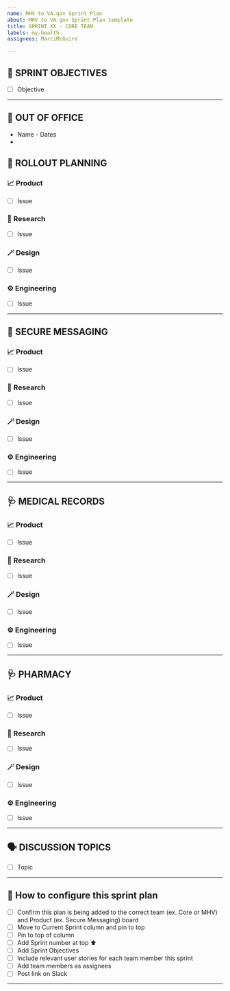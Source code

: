 ```yaml
---
name: MHV to VA.gov Sprint Plan
about: MHV to VA.gov Sprint Plan template
title: SPRINT XX - CORE TEAM
labels: my-health
assignees: MarciMcGuire

---
```


## 🎯 SPRINT OBJECTIVES
- [ ] Objective

<hr>

## 📅 OUT OF OFFICE
- Name - Dates
- 

## 🚀 ROLLOUT PLANNING

### :chart_with_upwards_trend: Product
- [ ] Issue

### 🔎 Research
- [ ] Issue

### 🪄 Design
- [ ] Issue

### ⚙️ Engineering
- [ ] Issue


<hr>

## :incoming_envelope: SECURE MESSAGING

### :chart_with_upwards_trend: Product
- [ ] Issue

### 🔎 Research
- [ ] Issue

### 🪄 Design
- [ ] Issue

### ⚙️ Engineering
- [ ] Issue

<hr>

## 	:stethoscope: MEDICAL RECORDS

### :chart_with_upwards_trend: Product
- [ ] Issue

### 🔎 Research
- [ ] Issue

### 🪄 Design
- [ ] Issue

### ⚙️ Engineering
- [ ] Issue

<hr>

## 	:stethoscope: PHARMACY

### :chart_with_upwards_trend: Product
- [ ] Issue

### 🔎 Research
- [ ] Issue

### 🪄 Design
- [ ] Issue

### ⚙️ Engineering
- [ ] Issue

<hr>

## :speaking_head: DISCUSSION TOPICS 
- [ ] Topic


<hr>

## 🌟 How to configure this sprint plan
- [ ] Confirm this plan is being added to the correct team (ex. Core or MHV) and Product (ex. Secure Messaging) board
- [ ] Move to Current Sprint column and pin to top
- [ ] Pin to top of column
- [ ] Add Sprint number at top ⬆️
- [ ] Add Sprint Objectives
- [ ] Include relevant user stories for each team member this sprint
- [ ] Add team members as assignees
- [ ] Post link on Slack

---
